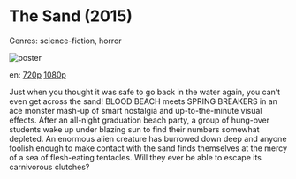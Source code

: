 # The Sand (2015)

Genres: science-fiction, horror

![poster](http://image.tmdb.org/t/p/w500/dLa0CNIaAUqUM44nIXxMGikCBLR.jpg)

en:
  [720p](magnet:?xt=urn:btih:1530F521F0918DBAED4DF882DD3C03597AC76932&tr=udp://glotorrents.pw:6969/announce&tr=udp://tracker.opentrackr.org:1337/announce&tr=udp://torrent.gresille.org:80/announce&tr=udp://tracker.openbittorrent.com:80&tr=udp://tracker.coppersurfer.tk:6969&tr=udp://tracker.leechers-paradise.org:6969&tr=udp://p4p.arenabg.ch:1337&tr=udp://tracker.internetwarriors.net:1337)
  [1080p](magnet:?xt=urn:btih:03E06F4F0FCF17BB1941EE8F540E63B282C41B80&tr=udp://glotorrents.pw:6969/announce&tr=udp://tracker.opentrackr.org:1337/announce&tr=udp://torrent.gresille.org:80/announce&tr=udp://tracker.openbittorrent.com:80&tr=udp://tracker.coppersurfer.tk:6969&tr=udp://tracker.leechers-paradise.org:6969&tr=udp://p4p.arenabg.ch:1337&tr=udp://tracker.internetwarriors.net:1337)
  


Just when you thought it was safe to go back in the water again, you can’t even get across the sand! BLOOD BEACH meets SPRING BREAKERS in an ace monster mash-up of smart nostalgia and up-to-the-minute visual effects. After an all-night graduation beach party, a group of hung-over students wake up under blazing sun to find their numbers somewhat depleted. An enormous alien creature has burrowed down deep and anyone foolish enough to make contact with the sand finds themselves at the mercy of a sea of flesh-eating tentacles. Will they ever be able to escape its carnivorous clutches?